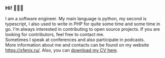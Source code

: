 ### Hi! 🤡😼🌚
I am a software engineer. My main language is python, my second is typescript, I also used to write in PHP for quite some time and some time in go. I'm always interested in contributing to open source projects. If you are looking for contributors, feel free to contact me.
<br>
Sometimes I speak at conferences and also participate in podcasts.
<br>
More information about me and contacts can be found on my website https://xfenix.ru/. Also, you can [download my CV here](./summary.pdf).
